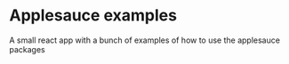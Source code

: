 # Applesauce examples

A small react app with a bunch of examples of how to use the applesauce packages
